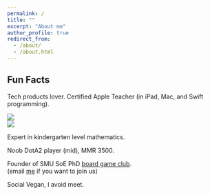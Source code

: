 ```yaml
---
permalink: /
title: ""
excerpt: "About me"
author_profile: true
redirect_from: 
  - /about/
  - /about.html
---
```


## Fun Facts

Tech products lover. Certified Apple Teacher (in iPad, Mac, and Swift programming).

<img src="{{site.url}}/images/AppleTeacher_black.png" style="display: block; margin: auto;" /><img src="{{site.url}}/images/AppleTeacherSwiftPlaygrounds_black.png" style="display: block; margin: auto;" />

Expert in kindergarten level mathematics.  

Noob DotA2 player (mid), MMR 3500.   

Founder of SMU SoE PhD [board game club](https://lqyjasonlee.github.io/boardgame/).  
(email [me](mailto:qyli.2019@phdecons.smu.edu.sg) if you want to join us)  

Social Vegan, I avoid meet.

